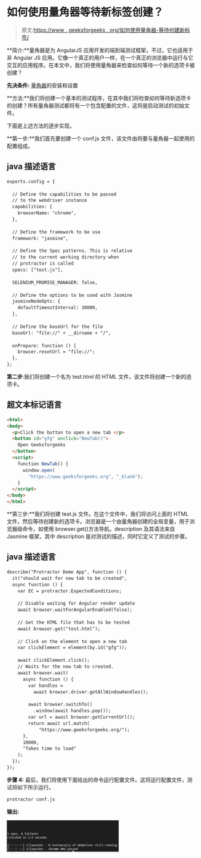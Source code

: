 # 如何使用量角器等待新标签创建？

> 原文:[https://www . geeksforgeeks . org/如何使用量角器-等待创建新标签/](https://www.geeksforgeeks.org/how-to-use-protractor-to-wait-for-new-tab-to-be-created/)

**简介:**量角器是为 AngularJS 应用开发的端到端测试框架，不过，它也适用于非 Angular JS 应用。它像一个真正的用户一样，在一个真正的浏览器中运行与它交互的应用程序。在本文中，我们将使用量角器来检查如何等待一个新的选项卡被创建？

**先决条件:** [量角器](https://www.geeksforgeeks.org/angularjs-end-to-end-e2e-testing-protractor-installation-and-setup/)的安装和设置

**方法:**我们将创建一个基本的测试程序，在其中我们将检查如何等待新选项卡的创建？所有量角器测试都将有一个包含配置的文件，这将是启动测试的初始文件。

下面是上述方法的逐步实现。

**第一步:**我们首先要创建一个 conf.js 文件，该文件由将要与量角器一起使用的配置组成。

## java 描述语言

```html
exports.config = {

  // Define the capabilities to be passed
  // to the webdriver instance
  capabilities: {
    browserName: "chrome",
  },

  // Define the framework to be use
  framework: "jasmine",

  // Define the Spec patterns. This is relative
  // to the current working directory when
  // protractor is called
  specs: ["test.js"],

  SELENIUM_PROMISE_MANAGER: false,

  // Define the options to be used with Jasmine
  jasmineNodeOpts: {
    defaultTimeoutInterval: 30000,
  },

  // Define the baseUrl for the file
  baseUrl: "file://" + __dirname + "/",

  onPrepare: function () {
    browser.resetUrl = "file://";
  },
};
```

**第二步**:我们将创建一个名为 test.html 的 HTML 文件，该文件将创建一个新的选项卡。

## 超文本标记语言

```html
<html>
<body>  
  <p>Click the button to open a new tab </p>
  <button id="gfg" onclick="NewTab()">
    Open Geeksforgeeks
  </button>
  <script>
    function NewTab() {
      window.open(
        "https://www.geeksforgeeks.org", "_blank");
    }
  </script>
</body>
</html>
```

**第三步:**我们将创建 test.js 文件。在这个文件中，我们将访问上面的 HTML 文件，然后等待创建新的选项卡。浏览器是一个由量角器创建的全局变量，用于浏览器级命令，如使用 browser.get()方法导航。description 及其语法来自 Jasmine 框架，其中 description 是对测试的描述，同时它定义了测试的步骤。

## java 描述语言

```html
describe("Protractor Demo App", function () {
  it("should wait for new tab to be created", 
  async function () {
    var EC = protractor.ExpectedConditions;

    // Disable waiting for Angular render update
    await browser.waitForAngularEnabled(false);

    // Get the HTML file that has to be tested
    await browser.get("test.html");

    // Click on the element to open a new tab
    var clickElement = element(by.id("gfg"));

    await clickElement.click();
    // Waits for the new tab to created.
    await browser.wait(
      async function () {
        var handles = 
          await browser.driver.getAllWindowHandles();

        await browser.switchTo()
          .window(await handles.pop());
        var url = await browser.getCurrentUrl();
        return await url.match(
            "https://www.geeksforgeeks.org/");
      },
      10000,
      "Takes time to load"
    );
  });
});
```

**步骤 4:** 最后，我们将使用下面给出的命令运行配置文件。这将运行配置文件，测试将如下所示运行。

```html
protractor conf.js
```

**输出:**

![](img/945edc12eaa3a842de918a1965321fb0.png)